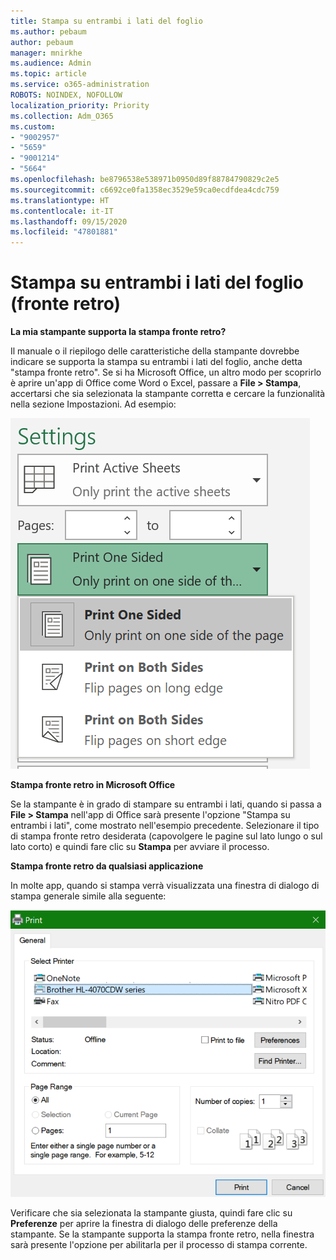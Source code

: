 ```yaml
---
title: Stampa su entrambi i lati del foglio
ms.author: pebaum
author: pebaum
manager: mnirkhe
ms.audience: Admin
ms.topic: article
ms.service: o365-administration
ROBOTS: NOINDEX, NOFOLLOW
localization_priority: Priority
ms.collection: Adm_O365
ms.custom:
- "9002957"
- "5659"
- "9001214"
- "5664"
ms.openlocfilehash: be8796538e538971b0950d89f88784790829c2e5
ms.sourcegitcommit: c6692ce0fa1358ec3529e59ca0ecdfdea4cdc759
ms.translationtype: HT
ms.contentlocale: it-IT
ms.lasthandoff: 09/15/2020
ms.locfileid: "47801881"
---
```

# <a name="printing-on-both-sides-of-paper-duplex-printing"></a>Stampa su entrambi i lati del foglio (fronte retro)

**La mia stampante supporta la stampa fronte retro?**

Il manuale o il riepilogo delle caratteristiche della stampante dovrebbe indicare se supporta la stampa su entrambi i lati del foglio, anche detta "stampa fronte retro". Se si ha Microsoft Office, un altro modo per scoprirlo è aprire un'app di Office come Word o Excel, passare a **File > Stampa**, accertarsi che sia selezionata la stampante corretta e cercare la funzionalità nella sezione Impostazioni. Ad esempio: 

![Impostazioni stampante](media/print-settings.png)

**Stampa fronte retro in Microsoft Office**

Se la stampante è in grado di stampare su entrambi i lati, quando si passa a **File > Stampa** nell'app di Office sarà presente l'opzione "Stampa su entrambi i lati", come mostrato nell'esempio precedente.  Selezionare il tipo di stampa fronte retro desiderata (capovolgere le pagine sul lato lungo o sul lato corto) e quindi fare clic su **Stampa** per avviare il processo.

**Stampa fronte retro da qualsiasi applicazione**

In molte app, quando si stampa verrà visualizzata una finestra di dialogo di stampa generale simile alla seguente: 

![Finestra di dialogo Stampa](media/print-dialog.png)

Verificare che sia selezionata la stampante giusta, quindi fare clic su **Preferenze** per aprire la finestra di dialogo delle preferenze della stampante. Se la stampante supporta la stampa fronte retro, nella finestra sarà presente l'opzione per abilitarla per il processo di stampa corrente.

